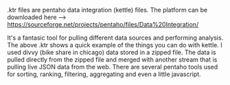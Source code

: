 .ktr files are pentaho data integration (kettle) files. The platform can be downloaded here --> 
https://sourceforge.net/projects/pentaho/files/Data%20Integration/

It's a fantasic tool for pulling different data sources and performing analysis. The above .ktr shows a quick example of the things you can do with kettle. I used divvy (bike share in chicago) data stored in a zipped file. The data is pulled directly from the zipped file and merged with another stream that is pulling live JSON data from the web. There are several pentaho tools used for sorting, ranking, filtering, aggregating and even a little javascript. 
